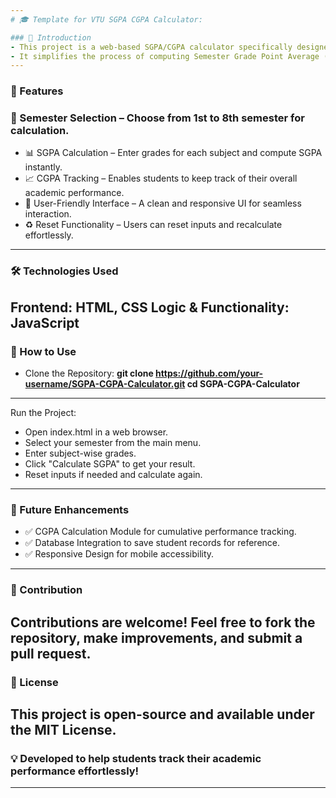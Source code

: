 ```yaml
---
# 🎓 Template for VTU SGPA CGPA Calculator:

### 📌 Introduction
- This project is a web-based SGPA/CGPA calculator specifically designed for Visvesvaraya Technological University (VTU) students.
- It simplifies the process of computing Semester Grade Point Average (SGPA) for individual semesters and tracking the overall Cumulative Grade Point Average (CGPA).
---
```


### 🚀 Features
### 📌 Semester Selection – Choose from 1st to 8th semester for calculation.
- 📊 SGPA Calculation – Enter grades for each subject and compute SGPA instantly.
- 📈 CGPA Tracking – Enables students to keep track of their overall academic performance.
- 🎨 User-Friendly Interface – A clean and responsive UI for seamless interaction.
- ♻️ Reset Functionality – Users can reset inputs and recalculate effortlessly.
---

### 🛠️ Technologies Used
Frontend: HTML, CSS
Logic & Functionality: JavaScript
---
 
### 🔧 How to Use
- Clone the Repository:
**git clone https://github.com/your-username/SGPA-CGPA-Calculator.git
cd SGPA-CGPA-Calculator**
---

Run the Project:
- Open index.html in a web browser.
- Select your semester from the main menu.
- Enter subject-wise grades.
- Click "Calculate SGPA" to get your result.
- Reset inputs if needed and calculate again.
---

### 📌 Future Enhancements
- ✅ CGPA Calculation Module for cumulative performance tracking.
- ✅ Database Integration to save student records for reference.
- ✅ Responsive Design for mobile accessibility.
---

### 🎯 Contribution
Contributions are welcome! Feel free to fork the repository, make improvements, and submit a pull request.
---

### 📜 License
This project is open-source and available under the MIT License.
---

### 💡 Developed to help students track their academic performance effortlessly!
---

